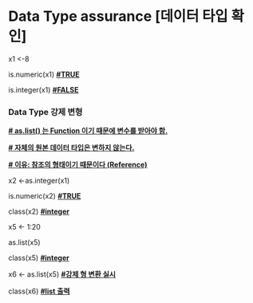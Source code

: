# Data Type assurance [데이터 타입 확인]

x1 <-8

is.numeric(x1) **<u>#TRUE</u>**

is.integer(x1) **<u>#FALSE</u>**

 

### Data Type 강제 변형

**<u># as.list() 는 Function 이기 때문에 변수를 받아야 함.</u>** 

**<u># 자체의 원본 데이터 타입은 변하지 않는다.</u>** 

**<u># 이유: 참조의 형태이기 때문이다 (Reference)</u>**

x2 <-as.integer(x1)

is.numeric(x2) **<u>#TRUE</u>**

class(x2) **<u>#integer</u>**

x5 <- 1:20

as.list(x5)

class(x5) **<u>#integer</u>**

x6 <- as.list(x5) **<u>#강제 형 변환 실시</u>**

class(x6) **<u>#list 출력</u>**

 